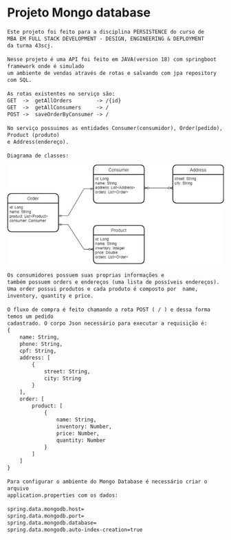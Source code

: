 # Projeto Mongo database

    Este projeto foi feito para a disciplina PERSISTENCE do curso de 
    MBA EM FULL STACK DEVELOPMENT - DESIGN, ENGINEERING & DEPLOYMENT
    da turma 43scj.

    Nesse projeto é uma API foi feito em JAVA(version 18) com springboot framework onde é simulado
    um ambiente de vendas através de rotas e salvando com jpa repository com SQL.

    As rotas existentes no serviço são:
    GET  ->  getAllOrders        -> /{id}
    GET  ->  getAllConsumers     -> /
    POST ->  saveOrderByConsumer -> /

    No serviço possuimos as entidades Consumer(consumidor), Order(pedido), Product (produto)
    e Address(endereço).

    Diagrama de classes: 

![plot](./image/Diagrama.jpg)

    Os consumidores possuem suas proprias informações e
    também possuem orders e endereços (uma lista de possíveis endereços).
    Uma order possui produtos e cada produto é composto por  name, inventory, quantity e price.

    O fluxo de compra é feito chamando a rota POST ( / ) e dessa forma temos um pedido
    cadastrado. O corpo Json necessário para executar a requisição é:
    {
        name: String,
        phone: String,
        cpf: String,
        address: [
            {   
                street: String,
                city: String
            }
        ],
        order: [
            product: [
                {
                    name: String,
                    inventory: Number,
                    price: Number,
                    quantity: Number
                }
            ]
        ]
    }

    Para configurar o ambiente do Mongo Database é necessário criar o arquivo
    application.properties com os dados:

    spring.data.mongodb.host=
    spring.data.mongodb.port=
    spring.data.mongodb.database=
    spring.data.mongodb.auto-index-creation=true
